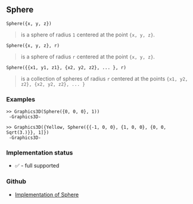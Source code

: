 ## Sphere

```
Sphere({x, y, z})
```

> is a sphere of radius `1` centered at the point `{x, y, z}`.

```
Sphere({x, y, z}, r)
```

> is a sphere of radius `r` centered at the point `{x, y, z}`.

```
Sphere({{x1, y1, z1}, {x2, y2, z2}, ... }, r)
```

> is a collection of spheres of radius `r` centered at the points `{x1, y2, z2}, {x2, y2, z2}, ... }`
 
### Examples

```
>> Graphics3D(Sphere({0, 0, 0}, 1))
 -Graphics3D-
 
>> Graphics3D({Yellow, Sphere({{-1, 0, 0}, {1, 0, 0}, {0, 0, Sqrt(3.)}}, 1]})
 -Graphics3D-
```






### Implementation status

* &#x2705; - full supported

### Github

* [Implementation of Sphere](https://github.com/axkr/symja_android_library/blob/master/symja_android_library/matheclipse-core/src/main/java/org/matheclipse/core/builtin/GraphicsFunctions.java#L1119) 
